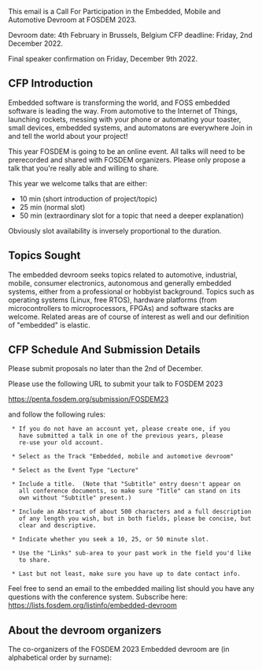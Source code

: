 This email is a Call For Participation in the Embedded, Mobile and
Automotive Devroom at FOSDEM 2023.


Devroom date: 4th February in Brussels, Belgium
CFP deadline: Friday, 2nd December 2022.

Final speaker confirmation on Friday, December 9th 2022.


CFP Introduction
---------------------------

Embedded software is transforming the world, and FOSS embedded software
is leading the way. From automotive to the Internet of Things,
launching rockets, messing with your phone or automating your toaster,
small devices, embedded systems, and automatons are everywhere
Join in and tell the world about your project!

This year FOSDEM is going to be an online event. All talks will need
to be prerecorded and shared with FOSDEM organizers.
Please only propose a talk that you're really able and willing to share.

This year we welcome talks that are either:
* 10 min (short introduction of project/topic)
* 25 min (normal slot)
* 50 min (extraordinary slot for a topic that need a deeper explanation)

Obviously slot availability is inversely proportional to the duration.

Topics Sought
------------------------

The embedded devroom seeks topics related to automotive, industrial,
mobile, consumer electronics, autonomous and generally embedded
systems, either from a professional or hobbyist background. Topics
such as operating systems (Linux, free RTOS), hardware platforms (from
microcontrollers to microprocessors, FPGAs) and software stacks are
welcome. Related areas are of course of interest as well and our
definition of "embedded" is elastic.

CFP Schedule And Submission Details
-----------------------------------------------------------

Please submit proposals no later than the 2nd of December.

Please use the following URL to submit your talk to FOSDEM 2023

https://penta.fosdem.org/submission/FOSDEM23


and follow the following rules:

     * If you do not have an account yet, please create one, if you
       have submitted a talk in one of the previous years, please
       re-use your old account.

     * Select as the Track "Embedded, mobile and automotive devroom"

     * Select as the Event Type "Lecture"

     * Include a title.  (Note that "Subtitle" entry doesn't appear on
       all conference documents, so make sure "Title" can stand on its
       own without "Subtitle" present.)

     * Include an Abstract of about 500 characters and a full description
       of any length you wish, but in both fields, please be concise, but
       clear and descriptive.

     * Indicate whether you seek a 10, 25, or 50 minute slot.

     * Use the "Links" sub-area to your past work in the field you'd like
       to share.

     * Last but not least, make sure you have up to date contact info.

Feel free to send an email to the embedded mailing list should you have
any questions with the conference system.
Subscribe here: https://lists.fosdem.org/listinfo/embedded-devroom


About the devroom organizers
--------------------------------------------------

The co-organizers of the FOSDEM 2023 Embedded devroom are
(in alphabetical order by surname):
